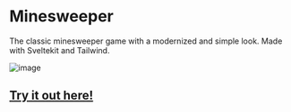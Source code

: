 # Minesweeper
The classic minesweeper game with a modernized and simple look. Made with Sveltekit and Tailwind.

![image](https://github.com/RatonAzul/Minesweeper-web/assets/80419475/37d06139-95ff-4703-bf54-1b35caf34824)
## [Try it out here!](https://2023-minesweeper.netlify.app)
